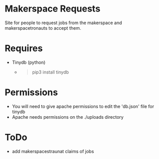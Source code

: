 # Makerspace Requests
Site for people to request jobs from the makerspace and makerspacetronauts to accept them.

# Requires
* Tinydb (python)
    * > pip3 install tinydb

# Permissions
* You will need to give apache permissions to edit the 'db.json' file for tinydb
* Apache needs permissions on the ./uploads directory
    
# ToDo
* add makerspacestraunat claims of jobs